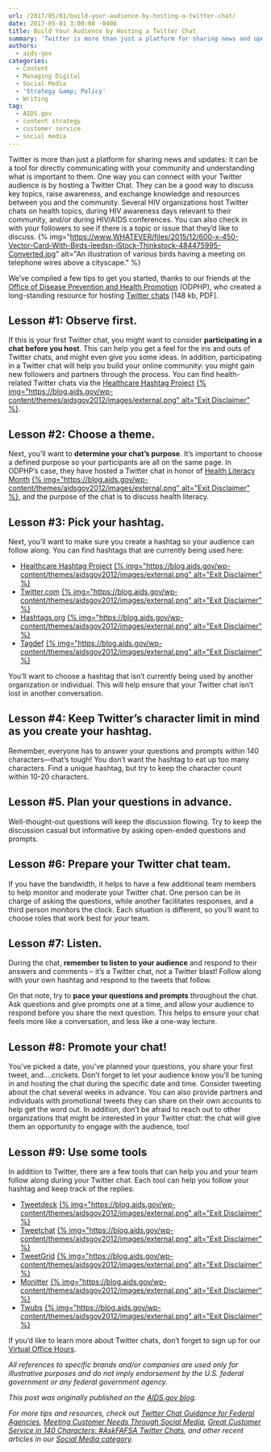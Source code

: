 ```yaml
---
url: /2017/05/01/build-your-audience-by-hosting-a-twitter-chat/
date: 2017-05-01 3:00:08 -0400
title: Build Your Audience by Hosting a Twitter Chat
summary: 'Twitter is more than just a platform for sharing news and updates: it can be a tool for directly communicating with your community and understanding what is important to them. One way you can connect with your Twitter audience is by hosting a Twitter Chat. They can be a good way to discuss key topics,'
authors:
  - aids-gov
categories:
  - Content
  - Managing Digital
  - Social Media
  - 'Strategy &amp; Policy'
  - Writing
tag:
  - AIDS.gov
  - content strategy
  - customer service
  - social media
---
```


Twitter is more than just a platform for sharing news and updates: it can be a tool for directly communicating with your community and understanding what is important to them. One way you can connect with your Twitter audience is by hosting a Twitter Chat. They can be a good way to discuss key topics, raise awareness, and exchange knowledge and resources between you and the community. Several HIV organizations host Twitter chats on health topics, during HIV awareness days relevant to their community, and/or during HIV/AIDS conferences. You can also check in with your followers to see if there is a topic or issue that they’d like to discuss. {% img="https://www.WHATEVER/files/2015/12/600-x-450-Vector-Card-With-Birds-leedsn-iStock-Thinkstock-484475995-Converted.jpg" alt="An illustration of various birds having a meeting on telephone wires above a cityscape." %}

We’ve compiled a few tips to get you started, thanks to our friends at the [Office of Disease Prevention and Health Promotion](https://www.health.gov/) (ODPHP), who created a long-standing resource for hosting [Twitter chats](https://www.health.gov/healthliteracyonline/2010/Twitter_Chat_Guide.pdf) [148 kb, PDF].

## Lesson #1: Observe first.

If this is your first Twitter chat, you might want to consider **participating in a chat before you host**. This can help you get a feel for the ins and outs of Twitter chats, and might even give you some ideas. In addition, participating in a Twitter chat will help you build your online community: you might gain new followers and partners through the process. You can find health-related Twitter chats via the [Healthcare Hashtag Project](https://www.symplur.com/healthcare-hashtags/) [{% img="https://blog.aids.gov/wp-content/themes/aidsgov2012/images/external.png" alt="Exit Disclaimer" %}](https://aids.gov/external_disclaim.html).

## Lesson #2: Choose a theme.

Next, you’ll want to **determine your chat’s purpose**. It’s important to choose a defined purpose so your participants are all on the same page. In ODPHP’s case, they have hosted a Twitter chat in honor of [Health Literacy Month](http://www.healthliteracymonth.org/) [{% img="https://blog.aids.gov/wp-content/themes/aidsgov2012/images/external.png" alt="Exit Disclaimer" %}](https://aids.gov/external_disclaim.html), and the purpose of the chat is to discuss health literacy.

## Lesson #3: Pick your hashtag.

Next, you’ll want to make sure you create a hashtag so your audience can follow along. You can find hashtags that are currently being used here:

  * [Healthcare Hashtag Project](https://www.symplur.com/healthcare-hashtags/) [{% img="https://blog.aids.gov/wp-content/themes/aidsgov2012/images/external.png" alt="Exit Disclaimer" %}](https://aids.gov/external_disclaim.html)
  * [Twitter.com](https://twitter.com/) [{% img="https://blog.aids.gov/wp-content/themes/aidsgov2012/images/external.png" alt="Exit Disclaimer" %}](https://aids.gov/external_disclaim.html)
  * [Hashtags.org](https://www.hashtags.org/) [{% img="https://blog.aids.gov/wp-content/themes/aidsgov2012/images/external.png" alt="Exit Disclaimer" %}](https://aids.gov/external_disclaim.html)
  * [Tagdef](https://tagdef.com/) [{% img="https://blog.aids.gov/wp-content/themes/aidsgov2012/images/external.png" alt="Exit Disclaimer" %}](https://aids.gov/external_disclaim.html)

You’ll want to choose a hashtag that isn’t currently being used by another organization or individual. This will help ensure that your Twitter chat isn’t lost in another conversation.

## Lesson #4: Keep Twitter’s character limit in mind as you create your hashtag.

Remember, everyone has to answer your questions and prompts within 140 characters—that’s tough! You don’t want the hashtag to eat up too many characters. Find a unique hashtag, but try to keep the character count within 10-20 characters.

## Lesson #5. Plan your questions in advance.

Well-thought-out questions will keep the discussion flowing. Try to keep the discussion casual but informative by asking open-ended questions and prompts.

## Lesson #6: Prepare your Twitter chat team.

If you have the bandwidth, it helps to have a few additional team members to help monitor and moderate your Twitter chat. One person can be in charge of asking the questions, while another facilitates responses, and a third person monitors the clock. Each situation is different, so you’ll want to choose roles that work best for _your_ team.

## Lesson #7: Listen.

During the chat, **remember to listen to your audience** and respond to their answers and comments – it’s a Twitter chat, not a Twitter blast! Follow along with your own hashtag and respond to the tweets that follow.

On that note, try to **pace your questions and prompts** throughout the chat. Ask questions and give prompts one at a time, and allow your audience to respond before you share the next question. This helps to ensure your chat feels more like a conversation, and less like a one-way lecture.

## Lesson #8: Promote your chat!

You’ve picked a date, you’ve planned your questions, you share your first tweet, and….crickets. Don’t forget to let your audience know you’ll be tuning in and hosting the chat during the specific date and time. Consider tweeting about the chat several weeks in advance. You can also provide partners and individuals with promotional tweets they can share on their own accounts to help get the word out. In addition, don’t be afraid to reach out to other organizations that might be interested in your Twitter chat: the chat will give them an opportunity to engage with the audience, too!

## Lesson #9: Use some tools

In addition to Twitter, there are a few tools that can help you and your team follow along during your Twitter chat. Each tool can help you follow your hashtag and keep track of the replies:

  * [Tweetdeck](https://tweetdeck.twitter.com/) [{% img="https://blog.aids.gov/wp-content/themes/aidsgov2012/images/external.png" alt="Exit Disclaimer" %}](https://aids.gov/external_disclaim.html)
  * [Tweetchat](http://www.tweetchat.com/) [{% img="https://blog.aids.gov/wp-content/themes/aidsgov2012/images/external.png" alt="Exit Disclaimer" %}](https://aids.gov/external_disclaim.html)
  * [TweetGrid](http://www.tweetgrid.com/) [{% img="https://blog.aids.gov/wp-content/themes/aidsgov2012/images/external.png" alt="Exit Disclaimer" %}](https://aids.gov/external_disclaim.html)
  * [Monitter](http://www.monitter.com/) [{% img="https://blog.aids.gov/wp-content/themes/aidsgov2012/images/external.png" alt="Exit Disclaimer" %}](https://aids.gov/external_disclaim.html)
  * [Twubs](http://twubs.com/) [{% img="https://blog.aids.gov/wp-content/themes/aidsgov2012/images/external.png" alt="Exit Disclaimer" %}](https://aids.gov/external_disclaim.html)

If you’d like to learn more about Twitter chats, don’t forget to sign up for our [Virtual Office Hours](https://www.aids.gov/using-new-media/tools/office-hours/).

_All references to specific brands and/or companies are used only for illustrative purposes and do not imply endorsement by the U.S. federal government or any federal government agency._

_This post was originally published on the [AIDS.gov blog](https://blog.aids.gov/)._

_For more tips and resources, check out [Twitter Chat Guidance for Federal Agencies](https://www.WHATEVER/2013/10/16/twitter-chats-for-federal-agencies/), [Meeting Customer Needs Through Social Media](https://www.WHATEVER/2015/04/24/meeting-customer-needs-through-social-media/), [Great Customer Service in 140 Characters: #AskFAFSA Twitter Chats](https://www.WHATEVER/2015/01/05/great-customer-service-in-140-characters-askfafsa-twitter-chats/), and other recent articles in our [Social Media category](https://www.WHATEVER/category/socialmedia/)._
